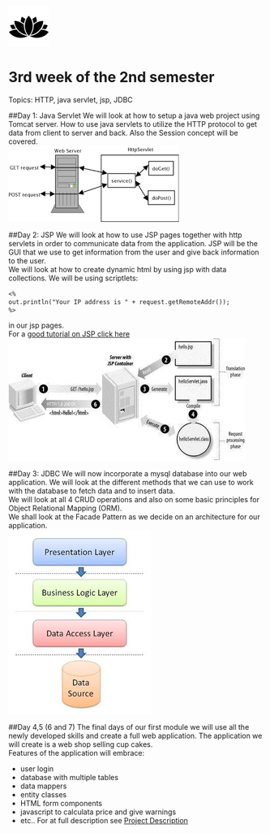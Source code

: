 ![Alt text](img/lotussm.png)
# 3rd week of the 2nd semester
Topics: HTTP, java servlet, jsp, JDBC

##Day 1: Java Servlet
We will look at how to setup a java web project using Tomcat server. 
How to use java servlets to utilize the HTTP protocol to get data from client to server and back. 
Also the Session concept will be covered.   
![Alt text](img/clientServer.png)

##Day 2: JSP
We will look at how to use JSP pages together with http servlets in order to communicate data from the application.  JSP will be the GUI that we use to get information from the user and give back information to the user.  
We will look at how to create dynamic html by using jsp with data collections.  We will be using scriptlets:  
```
<%
out.println("Your IP address is " + request.getRemoteAddr());
%>
```
in our jsp pages.  
For a [good tutorial on JSP click here](http://www.tutorialspoint.com/jsp/index.htm)    
![Alt text](img/jspprocessing.jpg)

##Day 3: JDBC
We will now incorporate a mysql database into our web application. We will look at the different methods that we can use to work with the database to fetch data and to insert data.  
We will look at all 4 CRUD operations and also on some basic principles for Object Relational Mapping (ORM).  
We shall look at the Facade Pattern as we decide on an architecture for our application.  
![Alt text](img/3tier.jpg)

##Day 4,5 (6 and 7)
The final days of our first module we will use all the newly developed skills and create a full web application.  The application we will create is a web shop selling cup cakes.  
Features of the application will embrace:   

- user login
- database with multiple tables
- data mappers
- entity classes
- HTML form components
- javascript to calculata price and give warnings
- etc..
For at full description see [Project Description](Webshop.pdf)
